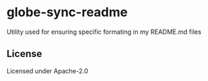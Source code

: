 # globe-sync-readme

Utility used for ensuring specific formating in my README.md files

## License

Licensed under Apache-2.0

